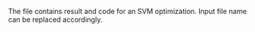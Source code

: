 The file contains result and code for an SVM optimization.
Input file name can be replaced accordingly.
